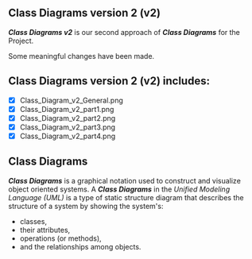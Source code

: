 ## Class Diagrams version 2 (v2)
**_Class Diagrams v2_** is our second approach of **_Class Diagrams_** for the Project.

Some meaningful changes have been made.

## Class Diagrams version 2 (v2) includes:
- [x] Class_Diagram_v2_General.png
- [x] Class_Diagram_v2_part1.png
- [x] Class_Diagram_v2_part2.png
- [x] Class_Diagram_v2_part3.png
- [x] Class_Diagram_v2_part4.png

## Class Diagrams
**_Class Diagrams_** is a graphical notation used to construct and visualize object oriented systems. 
A **_Class Diagrams_** in the _Unified Modeling Language (UML)_ is a type of static structure diagram that describes the structure of a system by showing the system's:

- classes,
- their attributes,
- operations (or methods),
- and the relationships among objects.

